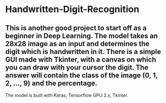 # Handwritten-Digit-Recognition
This is another good project to start off as a beginner in Deep Learning.
The model takes an 28x28 image as an input and determines the digit which is handwritten in it.
There is a simple GUI made with Tkinter, with a canvas on which you can draw with your cursor the digit.
The answer will contain the class of the image (0, 1, 2, ..., 9) and the percentage.
------------------------------------------------------------------------------------------------------------------------------------
The model is built with Keras, Tensorflow GPU 2.x, Tkinter.
